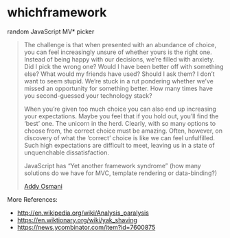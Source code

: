 whichframework
==============

random JavaScript MV* picker


>The challenge is that when presented with an abundance of choice, you can feel increasingly unsure of whether yours is the right one. Instead of being happy with our decisions, we’re filled with anxiety. Did I pick the wrong one? Would I have been better off with something else? What would my friends have used? Should I ask them? I don’t want to seem stupid. We’re stuck in a rut pondering whether we’ve missed an opportunity for something better. How many times have you second-guessed your technology stack?
>
>When you’re given too much choice you can also end up increasing your expectations. Maybe you feel that if you hold out, you’ll find the ‘best’ one. The unicorn in the herd. Clearly, with so many options to choose from, the correct choice must be amazing. Often, however, on discovery of what the ‘correct’ choice is like we can feel unfulfilled. Such high expectations are difficult to meet, leaving us in a state of unquenchable dissatisfaction.
>
>JavaScript has “Yet another framework syndrome” (how many solutions do we have for MVC, template rendering or data-binding?)
>
> [Addy Osmani](https://the-pastry-box-project.net/addy-osmani/2014-January-19)

More References:
* http://en.wikipedia.org/wiki/Analysis_paralysis
* https://en.wiktionary.org/wiki/yak_shaving
* https://news.ycombinator.com/item?id=7600875
